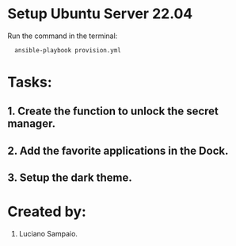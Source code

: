 # Setup Ubuntu Server 22.04

Run the command in the terminal:
```bash
  ansible-playbook provision.yml
```

# Tasks:

## 1. Create the function to unlock the secret manager.

## 2. Add the favorite applications in the Dock.

## 3. Setup the dark theme.

# Created by:

1. Luciano Sampaio.
